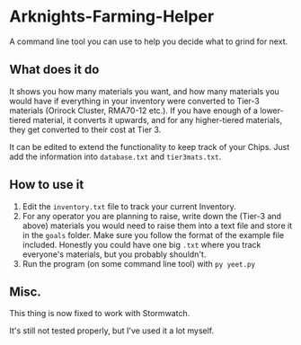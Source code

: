 # Arknights-Farming-Helper
A command line tool you can use to help you decide what to grind for next.

## What does it do
It shows you how many materials you want, and how many materials you would have if everything in your inventory were converted to Tier-3 materials (Orirock Cluster, RMA70-12 etc.). If you have enough of a lower-tiered material, it converts it upwards, and for any higher-tiered materials, they get converted to their cost at Tier 3.

It can be edited to extend the functionality to keep track of your Chips. Just add the information into `database.txt` and `tier3mats.txt`. 

## How to use it
1. Edit the `inventory.txt` file to track your current Inventory.
2. For any operator you are planning to raise, write down the (Tier-3 and above) materials you would need to raise them into a text file and store it in the `goals` folder. Make sure you follow the format of the example file included. Honestly you could have one big `.txt` where you track everyone's materials, but you probably shouldn't.
3. Run the program (on some command line tool) with `py yeet.py`

## Misc.
This thing is now fixed to work with Stormwatch.

It's still not tested properly, but I've used it a lot myself.
